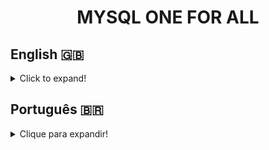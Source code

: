 <h1 align="center">MYSQL ONE FOR ALL</h1>

## English 🇬🇧
<details>
  <summary>Click to expand!</summary>
  
### Description

One For All was developed during the Back-end module at [Trybe](https://www.betrybe.com/).
<br>
This project's challenge was to create an Entity-Relationship Diagram (ERD) following the first three Normal Forms of Relational Databases from a provided non-normalized table. The ER Diagram guided the creation of the database and subsequent table population. The database created, SpotifyClone, was then used to practice SQL queries.

### Technologies and Tools
<img src="https://user-images.githubusercontent.com/96205316/185253359-6d9ea996-b398-43d0-bd75-bcbef416bcf3.png" width="75" alt="docker-logo"/>
<br>
During development, Docker was used to conteinerized the application, so it's execution happened in an isolated environment.
<br>
<img src="https://www.mysql.com/common/logos/logo-mysql-170x115.png" width="75" alt="MySQL-logo"/>
<br>
MySQL Workbench was used as a visual tool for ERD modeling, table manipulation, and data selection using SQL queries. 

### Skills Developed
- String manipulation using ```UCASE```, ```LCASE```, ```REPLACE```, ```LEFT```, ```RIGHT```, ```CHAR_LENGTH``` and ```SUBSTRING```;
- Conditional queries like ```IF``` and ```CASE```/```WHEN```/```THEN```;
- Mathematical functions and operators like ```DIV```, ```MOD```, ```ROUND```, ```CEIL```, ```FLOOR```, ```RAND```, ```POW``` and ```SQRT```;
- Working with date formats using ```CURRENT_DATE```, ```NOW```, ```DATEDIFF```, ```TIMEDIFF```, ```YEAR```, ```MONTH```, ```DAY``` and so on;
- Aggregate functions, such as ```AVG```, ```MIN```, ```MAX```, ```SUM``` and ```COUNT```;
- SQL Grouping with ```GROUP BY``` and ```HAVING```;
- Accessing data from multiple tables using ```INNER JOIN```, ```LEFT JOIN```, ```RIGHT JOIN```;
- When and how to use ```SELF JOIN```;
- Database design through Entity-Relationship Diagram;
- The first three Normal Forms of Relational Databases;

### Non-normalized Tables (provided by Trybe)
![non-normalied-table](https://user-images.githubusercontent.com/96205316/185629015-7b5b4aa0-4569-4bb3-a2e5-cb1fddf3462e.png)


## Normalized Entity-Relationship Diagram
![normalized-table](https://user-images.githubusercontent.com/96205316/185629043-d80109f3-3e17-4f10-bd6b-79ab45e20251.png)

  
</details>

## Português 🇧🇷
<details>
  <summary>Clique para expandir!</summary>
  
### Descrição

O One For All foi desenvolvido durante o módulo Back-end da [Trybe](https://www.betrybe.com/).
<br>
O desafio deste projeto foi criar um Diagrama Entidade-Relacionamento (DER) seguindo as três primeiras Formas Normais de Bancos de Dados Relacionais a partir de uma tabela não normalizada fornecida. O Diagrama ER orientou a criação do banco de dados e posterior preenchimento de tabelas. O banco de dados criado, SpotifyClone, foi então utilizado para praticar queries SQL.

### Tecnologias e Ferramentas
<img src="https://user-images.githubusercontent.com/96205316/185253359-6d9ea996-b398-43d0-bd75-bcbef416bcf3.png" width="75" alt="docker-logo"/>
<br>
Durante o desenvolvimento, o Docker foi usado para conteinerizar a aplicação, então sua execução aconteceu em um ambiente isolado.
<br>
<img src="https://www.mysql.com/common/logos/logo-mysql-170x115.png" width="75" alt="MySQL-logo"/>
<br>
MySQL Workbench foi usado como uma ferramenta visual para modelagem do DER, manipulação de tabelas e seleção de dados usando queries SQL.

### Habilidades Desenvolvidas
- Manipulação de strings usando ```UCASE```, ```LCASE```, ```REPLACE```, ```LEFT```, ```RIGHT```, ```CHAR_LENGTH`` ` e ```SUBSTRING```;
- Consultas condicionais, como ```IF``` e ```CASE```/```WHEN```/```THEN```;
- Funções e operadores matemáticos como ```DIV```, ```MOD```, ```ROUND```, ```CEIL```, ```FLOOR```, ```RAND ```, ```POW``` e ```SQRT```;
- Trabalhar com formatos de data usando ```CURRENT_DATE```, ```NOW```, ```DATEDIFF```, ```TIMEDIFF```, ```YEAR```, ```MONTH ```, ```DAY``` e assim por diante;
- Funções de agregação, como ```AVG```, ```MIN```, ```MAX```, ```SUM``` e ```COUNT```;
- Agrupamento SQL com ```GROUP BY``` e ```HAVING```;
- Acessando dados de múltiplas tabelas usando ```INNER JOIN```, ```LEFT JOIN```, ```RIGHT JOIN```;
- Quando e como usar ```SELF JOIN```;
- Desenho do banco de dados através do Diagrama Entidade-Relacionamento;
- As três primeiras Formas Normais de Bancos de Dados Relacionais;

### Tabelas não normalizadas (fornecidas pela Trybe)
![non-normalied-table](https://user-images.githubusercontent.com/96205316/185629015-7b5b4aa0-4569-4bb3-a2e5-cb1fddf3462e.png)


### Diagrama de Entidade e Relacionamento Normalizado
![normalized-table](https://user-images.githubusercontent.com/96205316/185629043-d80109f3-3e17-4f10-bd6b-79ab45e20251.png) 
 
</details>

